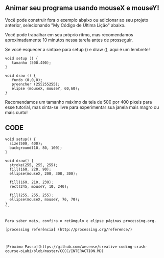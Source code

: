 ## Animar seu programa usando mouseX e mouseY! 

Você pode construir fora o exemplo abaixo ou adicionar ao seu projeto anterior, selecionando "My Código de Última Lição" abaixo. 

Você pode trabalhar em seu próprio ritmo, mas recomendamos aproximadamente 10 minutos nessa tarefa antes de prosseguir. 

Se você esquecer a sintaxe para setup () e draw (), aqui é um lembrete! 

```Processing
void setup () {
   tamanho (500.400); 
} 

void draw () {
   fundo (0,0,0); 
   preencher (255255255); 
   elipse (mouseX, mouseY, 60,60); 
} 
```

Recomendamos um tamanho máximo da tela de 500 por 400 pixels para esse tutorial, mas sinta-se livre para experimentar sua janela mais magro ou mais curto! 

## CODE

```Processing
void setup() {
  size(500, 400);
  background(10, 80, 100);
}

void draw() {
  stroke(255, 255, 255);
  fill(160, 220, 90);
  ellipse(mouseX, 200, 300, 300);

  fill(160, 210, 230);
  rect(245, mouseY, 10, 240);

  fill(255, 255, 255);
  ellipse(mouseX, mouseY, 70, 70);
}
``


Para saber mais, confira o retângulo e elipse páginas processing.org.
 
[processing referência] (http://processing.org/reference/)

 

[Próximo Passo](https://github.com/wesense/creative-coding-crash-course-oLabi/blob/master/CCCC/INTERACTION.MD)